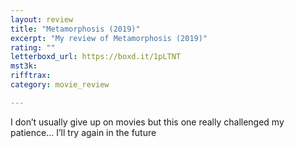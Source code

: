 ```yaml
---
layout: review
title: "Metamorphosis (2019)"
excerpt: "My review of Metamorphosis (2019)"
rating: ""
letterboxd_url: https://boxd.it/1pLTNT
mst3k: 
rifftrax: 
category: movie_review

---
```


I don’t usually give up on movies but this one really challenged my patience... I’ll try again in the future